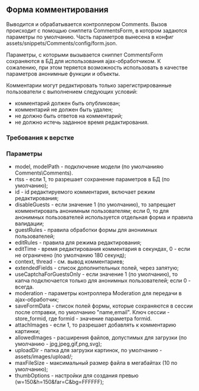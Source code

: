 ## Форма комментирования
Выводится и обрабатывается контроллером Comments. Вызов происходит с помощью сниппета CommentsForm, в котором задаются параметры по умолчанию. Часть параметров вынесена в конфиг assets/snippets/Comments/config/form.json.

Параметры, с которыми вызывается сниппет CommentsForm сохраняются в БД для использования ajax-обработчиком. К сожалению, при этом теряется возможность использовать в качестве параметров анонимные функции и объекты.

Комментарии могут редактировать только зарегистрированные пользователи с выполнением следующих условий:
* комментарий должен быть опубликован;
* комментарий не должен быть удален;
* не должно быть ответов на комментарий;
* не должно истечь заданное время редактирования.

### Требования к верстке

### Параметры
* model, modelPath - подключение модели (по умолчанияю  Comments\Comments).
* rtss - если 1, то разрешает сохранение параметров в БД (по умолчанию);
* id - id редактируемого комментария, включает режим редактирования;
* disableGuests - если значение 1 (по умолчанию), то запрещает комментировать анонимным пользователям; если 0, то для анонимных пользователей используется отдельная форма и правила валидации;
* guestRules - правила обработки формы для анонимных пользователей;
* editRules - правила для режима редактирования;
* editTime - время редактирования комментария в секундах, 0 - если не ограничено (по умолчанию 180 секунд);
* context, thread - см. вывод комментариев;
* extendedFields - список дополнительных полей, через запятую;
* useCaptchaForGuestsOnly - если значение 1 (по умолчанию), то капча подключается только для анонимных пользователей; если 0 - всегда.
* moderation - параметры контроллера Moderation для передачи в ajax-обработчик;
* saveFormData - список полей формы, которые сохраняются в сессии после отправки, по умолчанию "name,email". Ключ сессии - store_formid, где formid - значение параметра formid.
* attachImages - если 1, то разрешает добавлять к комментарию картинки;
* allowedImages - расширения файлов, допустимых для загрузки (по умолчанию - jpg,jpeg,gif,png,svg);
* uploadDir - папка для загрузки картинок, по умолчанию - assets/images/upload/;
* maxFileSize - максимальный размер файла в мегабайтах (10 по умолчанию);
* thumbOptions - настройки для создания превью (w=150&h=150&far=C&bg=FFFFFF);
